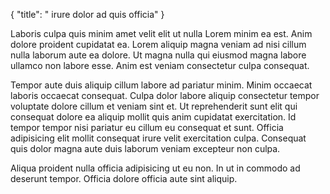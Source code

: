 {
  "title": " irure dolor ad quis officia"
}

Laboris culpa quis minim amet velit elit ut nulla Lorem minim ea est. Anim dolore proident cupidatat ea. Lorem aliquip magna veniam ad nisi cillum nulla laborum aute ea dolore. Ut magna nulla qui eiusmod magna labore ullamco non labore esse. Anim est veniam consectetur culpa consequat.

Tempor aute duis aliquip cillum labore ad pariatur minim. Minim occaecat laboris occaecat consequat. Culpa dolor labore aliquip consectetur tempor voluptate dolore cillum et veniam sint et. Ut reprehenderit sunt elit qui consequat dolore ea aliquip mollit quis anim cupidatat exercitation. Id tempor tempor nisi pariatur eu cillum eu consequat et sunt. Officia adipisicing elit mollit consequat irure velit exercitation culpa. Consequat quis dolor magna aute duis laborum veniam excepteur non culpa.

Aliqua proident nulla officia adipisicing ut eu non. In ut in commodo ad deserunt tempor. Officia dolore officia aute sint aliquip.